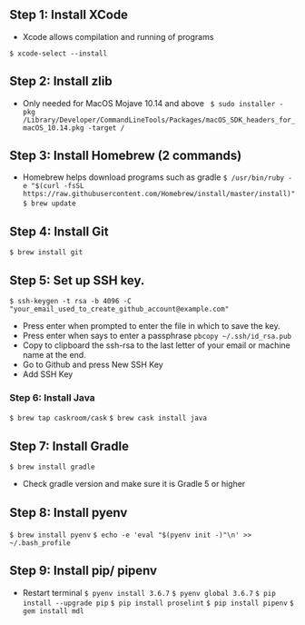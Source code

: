 ## Step 1: Install XCode
- Xcode allows compilation and running of programs

` $ xcode-select --install `

## Step 2: Install zlib
- Only needed for MacOS Mojave 10.14 and above
` $ sudo installer -pkg /Library/Developer/CommandLineTools/Packages/macOS_SDK_headers_for_macOS_10.14.pkg -target /`

## Step 3: Install Homebrew (2 commands)
- Homebrew helps download programs such as gradle
`$ /usr/bin/ruby -e "$(curl -fsSL https://raw.githubusercontent.com/Homebrew/install/master/install)" `
` $ brew update `

## Step 4: Install Git
` $ brew install git `

## Step 5: Set up SSH key.
` $ ssh-keygen -t rsa -b 4096 -C "your_email_used_to_create_github_account@example.com" `
- Press enter when prompted to enter the file in which to save the key.
- Press enter when says to enter a passphrase
` pbcopy ~/.ssh/id_rsa.pub `
- Copy to clipboard the ssh-rsa to the last letter of your email or machine name at the end.
- Go to Github and press New SSH Key
- Add SSH Key

### Step 6: Install Java
` $ brew tap caskroom/cask `
` $ brew cask install java `

## Step 7: Install Gradle
` $ brew install gradle `
- Check gradle version and make sure it is Gradle 5 or higher

## Step 8: Install pyenv
` $ brew install pyenv `
` $ echo -e 'eval "$(pyenv init -)"\n' >> ~/.bash_profile `

## Step 9: Install pip/ pipenv
- Restart terminal
` $ pyenv install 3.6.7 `
` $ pyenv global 3.6.7 `
` $ pip install --upgrade pip `
` $ pip install proselint `
` $ pip install pipenv `
` $ gem install mdl `
